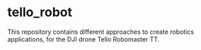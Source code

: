 # tello_robot
This repository contains different approaches to create robotics applications, for the DJI drone Tello Robomaster TT. 

